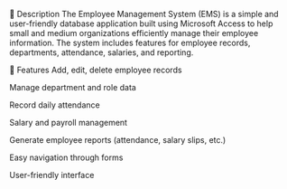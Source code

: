 📌 Description
The Employee Management System (EMS) is a simple and user-friendly database application built using Microsoft Access to help small and medium organizations efficiently manage their employee information. The system includes features for employee records, departments, attendance, salaries, and reporting.

🎯 Features
Add, edit, delete employee records

Manage department and role data

Record daily attendance

Salary and payroll management

Generate employee reports (attendance, salary slips, etc.)

Easy navigation through forms

User-friendly interface

